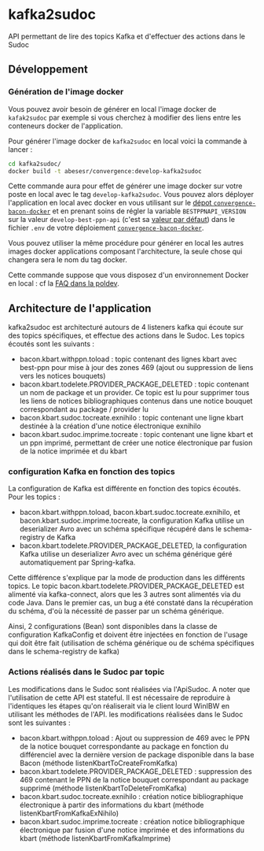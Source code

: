 # kafka2sudoc
API permettant de lire des topics Kafka et d'effectuer des actions dans le Sudoc

## Développement

### Génération de l'image docker
Vous pouvez avoir besoin de générer en local l'image docker de ``kafak2sudoc`` par exemple si vous cherchez à modifier des liens entre les conteneurs docker de l'application.

Pour générer l'image docker de ``kafka2sudoc`` en local voici la commande à lancer :
```bash
cd kafka2sudoc/
docker build -t abesesr/convergence:develop-kafka2sudoc
```

Cette commande aura pour effet de générer une image docker sur votre poste en local avec le tag ``develop-kafka2sudoc``. Vous pouvez alors déployer l'application en local avec docker en vous utilisant sur le [dépot ``convergence-bacon-docker``](https://github.com/abes-esr/convergence-bacon-docker) et en prenant soins de régler la variable ``BESTPPNAPI_VERSION`` sur la valeur ``develop-best-ppn-api`` (c'est sa [valeur par défaut](https://github.com/abes-esr/convergence-bacon-docker/blob/bdcd4302131eb86688ae729b0fc016d128f1ab9c/.env-dist#L9)) dans le fichier ``.env`` de votre déploiement [``convergence-bacon-docker``](https://github.com/abes-esr/convergence-bacon-docker).

Vous pouvez utiliser la même procédure pour générer en local les autres images docker applications composant l'architecture, la seule chose qui changera sera le nom du tag docker.


Cette commande suppose que vous disposez d'un environnement Docker en local : cf la [FAQ dans la poldev](https://github.com/abes-esr/abes-politique-developpement/blob/main/10-FAQ.md#configuration-dun-environnement-docker-sous-windows-10).

## Architecture de l'application
kafka2sudoc est architecturé autours de 4 listeners kafka qui écoute sur des topics spécifiques, et effectue des actions dans le Sudoc. Les topics écoutés sont les suivants : 
- bacon.kbart.withppn.toload : topic contenant des lignes kbart avec best-ppn pour mise à jour des zones 469 (ajout ou suppression de liens vers les notices bouquets)
- bacon.kbart.todelete.PROVIDER_PACKAGE_DELETED : topic contenant un nom de package et un provider. Ce topic est lu pour supprimer tous les liens de notices bibliographiques contenus dans une notice bouquet correspondant au package / provider lu
- bacon.kbart.sudoc.tocreate.exnihilo : topic contenant une ligne kbart destinée à la création d'une notice électronique exnihilo 
- bacon.kbart.sudoc.imprime.tocreate : topic contenant une ligne kbart et un ppn imprimé, permettant de créer une notice électronique par fusion de la notice imprimée et du kbart

### configuration Kafka en fonction des topics
La configuration de Kafka est différente en fonction des topics écoutés. Pour les topics : 
- bacon.kbart.withppn.toload, bacon.kbart.sudoc.tocreate.exnihilo, et bacon.kbart.sudoc.imprime.tocreate, la configuration Kafka utilise un deserializer Avro avec un schéma spécifique récupéré dans le schema-registry de Kafka
- bacon.kbart.todelete.PROVIDER_PACKAGE_DELETED, la configuration Kafka utilise un deserializer Avro avec un schéma générique géré automatiquement par Spring-kafka. 

Cette différence s'explique par la mode de production dans les différents topics. Le topic bacon.kbart.todelete.PROVIDER_PACKAGE_DELETED est alimenté via kafka-connect, alors que les 3 autres sont alimentés via du code Java. Dans le premier cas, un bug a été constaté dans la récupération du schéma, d'où la nécessité de passer par un schéma générique.

Ainsi, 2 configurations (Bean) sont disponibles dans la classe de configuration KafkaConfig et doivent être injectées en fonction de l'usage qui doit être fait (utilisation de schéma générique ou de schéma spécifiques dans le schema-registry de kafka)

### Actions réalisés dans le Sudoc par topic
Les modifications dans le Sudoc sont réalisées via l'ApiSudoc. A noter que l'utilisation de cette API est stateful. Il est nécessaire de reproduire à l'identiques les étapes qu'on réaliserait via le client lourd WinIBW en utilisant les méthodes de l'API. les modifications réalisées dans le Sudoc sont les suivantes : 
- bacon.kbart.withppn.toload : Ajout ou suppression de 469 avec le PPN de la notice bouquet correspondante au package en fonction du différenciel avec la dernière version de package disponible dans la base Bacon (méthode listenKbartToCreateFromKafka)
- bacon.kbart.todelete.PROVIDER_PACKAGE_DELETED : suppression des 469 contenant le PPN de la notice bouquet correspondant au package supprimé (méthode listenKbartToDeleteFromKafka)
- bacon.kbart.sudoc.tocreate.exnihilo : création notice bibliographique électronique à partir des informations du kbart (méthode listenKbartFromKafkaExNihilo)
- bacon.kbart.sudoc.imprime.tocreate : création notice bibliographique électronique par fusion d'une notice imprimée et des informations du kbart (méthode listenKbartFromKafkaImprime)


